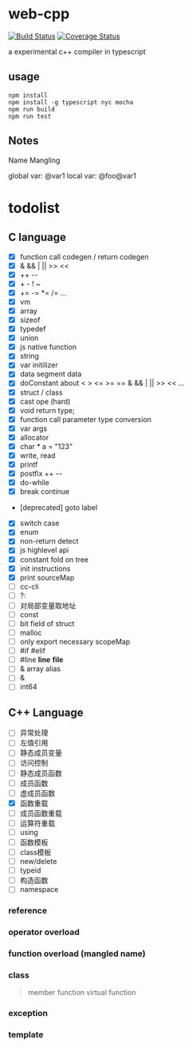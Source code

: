 # web-cpp
[![Build Status](https://www.travis-ci.org/zurl/web-cpp.svg?branch=master)](https://www.travis-ci.org/zurl/web-cpp)
[![Coverage Status](https://coveralls.io/repos/github/zurl/web-cpp/badge.svg)](https://coveralls.io/github/zurl/web-cpp)


a experimental c++ compiler in typescript

## usage

```shell
npm install
npm install -g typescript nyc mocha
npm run build
npm run test
```

## Notes

Name Mangling

global var: @var1
local var:  @foo@var1

# todolist

## C language

- [X] function call codegen / return codegen
- [X] & && | || >> <<
- [X] ++ --
- [X] \+ \- ! ~
- [X] += -= *= /= ...
- [X] vm
- [X] array
- [X] sizeof
- [X] typedef
- [X] union
- [X] js native function
- [X] string
- [X] var initilizer
- [X] data segment data
- [X] doConstant about < > <= >= == & && | || >> << ...
- [X] struct / class
- [X] cast ope (hard)
- [X] void return type;
- [X] function call parameter type conversion
- [X] var args
- [X] allocator
- [X] char * a = "123"
- [X] write, read
- [X] printf
- [X] postfix ++ --
- [X] do-while
- [X] break continue
- [deprecated] goto label
- [X] switch case
- [X] enum
- [X] non-return detect
- [X] js highlevel api
- [X] constant fold on tree
- [X] init instructions
- [X] print sourceMap
- [ ] cc-cli
- [ ] ?:
- [ ] 对局部变量取地址
- [ ] const
- [ ] bit field of struct
- [ ] malloc
- [ ] only export necessary scopeMap
- [ ] #if #elif
- [ ] #line __line__ __file__
- [ ] & array alias
- [ ] &
- [ ] int64
## C++ Language
- [ ] 异常处理
- [ ] 左值引用
- [ ] 静态成员变量
- [ ] 访问控制
- [ ] 静态成员函数
- [ ] 成员函数
- [ ] 虚成员函数
- [X] 函数重载
- [ ] 成员函数重载
- [ ] 运算符重载
- [ ] using
- [ ] 函数模板
- [ ] class模板
- [ ] new/delete
- [ ] typeid
- [ ] 构造函数
- [ ] namespace
### reference
### operator overload
### function overload (mangled name)
### class
> member function
> virtual function
### exception
### template

